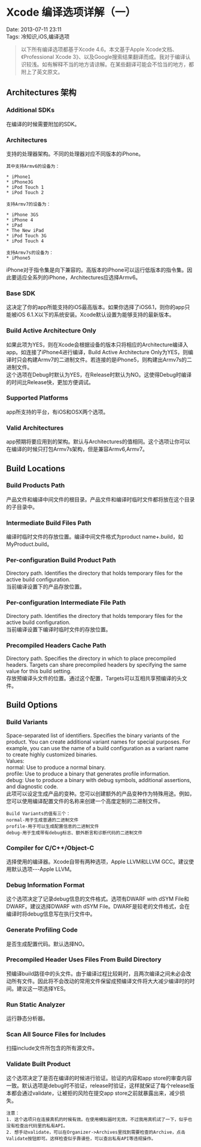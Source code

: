 # Xcode 编译选项详解（一）

Date: 2013-07-11 23:11  
Tags: 冷知识,iOS,编译选项  

>以下所有编译选项都基于Xcode 4.6。本文基于Apple Xcode文档、《Professional Xcode 3》、以及Google搜索结果翻译而成。我对于编译认识较浅。如有解释不当的地方请谅解。在某些翻译可能会不恰当的地方，都附上了英文原文。

## Architectures 架构

### Additional SDKs
在编译的时候需要附加的SDK。
### Architectures
支持的处理器架构。不同的处理器对应不同版本的iPhone。  

```
其中支持Armv6的设备为：  

* iPhone1   
* iPhone3G  
* iPod Touch 1  
* iPod Touch 2  
```
```
支持Armv7的设备为：

* iPhone 3GS  
* iPhone 4  
* iPad   
* The New iPad  
* iPod Touch 3G  
* iPod Touch 4  
```
```
支持Armv7s的设备为：  
* iPhone5 
``` 
iPhone对于指令集是向下兼容的。高版本的iPhone可以运行低版本的指令集。因此要适应全系列的iPhone，Architectures应选择Armv6。  
### Base SDK
这决定了你的app所能支持的iOS最高版本。如果你选择了iOS6.1，则你的app只能被iOS 6.1.X以下的系统安装。Xcode默认设置为能够支持的最新版本。  
### Build Active Architecture Only
如果此项为YES，则在Xcode会根据设备的版本只将相应的Architecture编译入app。如连接了iPhone4进行编译，Build Active Architecture Only为YES，则编译时只会构建Armv7的二进制文件。若连接的是iPhone5，则构建出Armv7s的二进制文件。  
这个选项在Debug时默认为YES，在Release时默认为NO。这使得Debug时编译的时间比Release快，更加方便调试。  
### Supported Platforms
app所支持的平台，有iOS和OSX两个选项。
### Valid Architectures
app预期将要应用到的架构。默认与Architectures的值相同。这个选项让你可以在编译的时候只打包Armv7s架构，但是兼容Armv6,Armv7。  
## Build Locations
### Build Products Path  
产品文件和编译中间文件的根目录。产品文件和编译时临时文件都将放在这个目录的子目录中。  
### Intermediate Build Files Path  
编译时临时文件的存放位置。编译中间文件格式为product name+.build，如MyProduct.build。  
### Per-configuration Build Product Path  
Directory path. Identifies the directory that holds temporary files for the active build configuration.  
当前编译设置下的产品存放位置。  
### Per-configuration Intermediate File Path
Directory path. Identifies the directory that holds temporary files for the active build configuration.  
当前编译设置下编译时临时文件的存放位置。  
### Precompiled Headers Cache Path
Directory path. Specifies the directory in which to place precompiled headers. Targets can share precompiled headers by specifying the same value for this build setting.  
存放预编译头文件的位置。通过这个配置，Targets可以互相共享预编译的头文件。  
## Build Options
### Build Variants
Space-separated list of identifiers. Specifies the binary variants of the product. You can create additional variant names for special purposes. For example, you can use the name of a build configuration as a variant name to create highly customized binaries.  
Values:  
normal: Use to produce a normal binary.  
profile: Use to produce a binary that generates profile information.  
debug: Use to produce a binary with debug symbols, additional assertions, and diagnostic code.  
此项可以设定生成产品的变种。您可以创建额外的产品变种作为特殊用途。例如，您可以使用编译配置文件的名称来创建一个高度定制的二进制文件。  

```
Build Variants的值有三个：
normal-用于生成普通的二进制文件
profile-用于可以生成配置信息的二进制文件
debug-用于生成带有debug标志、额外断言和诊断代码的二进制文件
```
### Compiler for C/C++/Object-C
选择使用的编译器。Xcode自带有两种选项，Apple LLVM和LLVM GCC。建议使用默认选项---Apple LLVM。  
### Debug Information Format
这个选项决定了记录debug信息的文件格式。选项有DWARF with dSYM File和DWARF。建议选择DWARF with dSYM File。DWARF是较老的文件格式，会在编译时将debug信息写在执行文件中。   
### Generate Profiling Code
是否生成配置代码。默认选择NO。  
### Precompiled Header Uses Files From Build Directory
预编译build路径中的头文件。由于编译过程比较耗时，且两次编译之间未必会改动所有文件。因此将不会改动的常用文件保留成预编译文件将大大减少编译时的时间。建议这一项选择YES。  
### Run Static Analyzer
运行静态分析器。  
### Scan All Source Files for Includes
扫描include文件所包含的所有源文件。  
### Validate Built Product
这个选项决定了是否在编译的时候进行验证。验证的内容和app store的审查内容一致。默认选项是debug时不验证，release时验证，这样就保证了每个release版本都会通过validate，让被拒的风险在提交app store之前就暴露出来，减少损失。   

```
注意：
1. 这个选项只在连接真机的时候有效。在使用模拟器时无效。不过我用真机试了一下，似乎也没有检查出代码里的私有API。
2. 想手动validate，可以在Organizer->Archives里找到需要检查的Archive，点击Validate按钮即可。这样检查似乎靠谱些，可以查出私有API等违规操作。
```